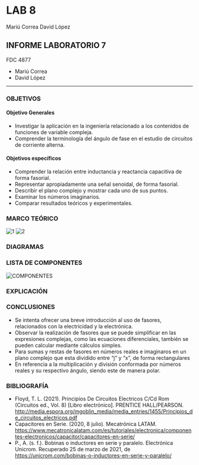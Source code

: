 # LAB 8
Mariú Correa      David López
## INFORME LABORATORIO 7
FDC 4877
- Mariú Correa
- David López
----------------

### OBJETIVOS
#### Objetivo Generales

- Investigar la aplicación en la ingeniería relacionado a los contenidos de funciones de variable compleja. 
- Comprender la terminología del ángulo de fase en el estudio de circuitos de corriente alterna.

#### Objetivos específicos 

- Comprender la relación entre inductancia y reactancia capacitiva de forma fasorial. 
- Representar apropiadamente una señal senoidal, de forma fasorial. 
- Describir el plano complejo y mostrar cada uno de sus puntos. 
- Examinar los números imaginarios.
- Comparar resultados teóricos y experimentales.

### MARCO TEÓRICO 
![1](https://user-images.githubusercontent.com/76136049/112572797-f6db5400-8db8-11eb-8ad1-32b0b7863be0.png)
![2](https://user-images.githubusercontent.com/76136049/112572801-f773ea80-8db8-11eb-92bb-ef58c143e16d.png)
### DIAGRAMAS

### LISTA DE COMPONENTES
![COMPONENTES](https://user-images.githubusercontent.com/76136049/112573101-94cf1e80-8db9-11eb-8c5a-b0f8fd40f463.PNG)

### EXPLICACIÓN


### CONCLUSIONES

- Se intenta ofrecer una breve introducción al uso de fasores, relacionados con la electricidad y la electrónica. 
- Observar la realización de fasores que se puede simplificar en las expresiones complejas, como las ecuaciones diferenciales, también se pueden calcular mediante cálculos simples.
- Para sumas y restas de fasores en números reales e imaginaros en un plano complejo que esta dividido entre “j” y “x”, de forma rectangulares
- En referencia a la multiplicación y división conformada por números reales y su respectivo ángulo, siendo este de manera polar.  

### BIBLIOGRAFÍA

- Floyd, T. L. (2021). Principios De Circuitos Electricos C/Cd Rom (Circuitos ed., Vol. 8) [Libro electrónico]. PRENTICE HALL/PEARSON. http://media.espora.org/mgoblin_media/media_entries/1455/Principios_de_circuitos_electricos.pdf
- Capacitores en Serie. (2020, 8 julio). Mecatrónica LATAM. https://www.mecatronicalatam.com/es/tutoriales/electronica/componentes-electronicos/capacitor/capacitores-en-serie/
- P., A. (s. f.). Bobinas o inductores en serie y paralelo. Electrónica Unicrom. Recuperado 25 de marzo de 2021, de https://unicrom.com/bobinas-o-inductores-en-serie-y-paralelo/
